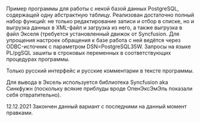Пример программы для работы с некой базой данных PostgreSQL, содержащей одну абстрактную таблицу. Реализован достаточно полный набор функций: не только редактирование записи и отбор в списке, но и выгрузка данных в XML-файл и загрузка из него, а также выгрузка в файл Экселя (требуется установленный движок от Syncfusion. Для упрощения настроек обращения к базе работа с ней ведётся через ODBC-источник с параметром DSN=PostgreSQL35W. Запросы на языке PL/pgSQL зашиты в строковых переменных в соответствующих процедурах программы. 

Только русский интерфейс и русские комментарии в тексте программы.

Для вывода в Эксель используется библиотека Syncfusion aka Синкфужн (поскольку всякие приблуды вроде ОпенЭксЭмЭль показали себя отвратительно).

12.12.2021 Закончен данный вариант с последними на данный момент правками.
